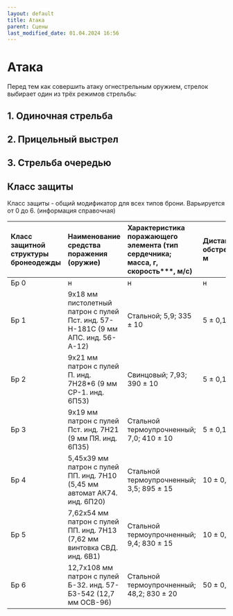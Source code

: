 ```yaml
---
layout: default
title: Атака
parent: Сцены
last_modified_date: 01.04.2024 16:56
---
```


# Атака

Перед тем как совершить атаку огнестрельным оружием, стрелок выбирает один из трёх режимов стрельбы:

## 1. Одиночная стрельба

## 2. Прицельный выстрел

## 3. Стрельба очередью





## Класс защиты
Класс защиты - общий модификатор для всех типов брони. Варьируется от 0 до 6.
(информация справочная)

| Класс защитной структуры бронеодежды | Наименование средства поражения (оружие)                                        | Характеристика поражающего элемента (тип сердечника; масса, г, скорость***, м/с) | Дистанция обстрела, м |
|:-------------------------------------|:--------------------------------------------------------------------------------|:---------------------------------------------------------------------------------|:----------------------|
| Бр 0                                 | н                                                                               | н                                                                                | н                     |
| Бр 1                                 | 9х18 мм пистолетный патрон с пулей Пст. инд. 57-Н-181С (9 мм АПС. инд. 56-А-12) | Стальной; 5,9; 335 ± 10                                                          | 5 ± 0,1               |
| Бр 2                                 | 9х21 мм патрон с пулей П. инд. 7Н28*6 (9 мм СР-1. инд. 6П53)                    | Свинцовый; 7,93; 390 ± 10                                                        | 5 ± 0,1               |
| Бр 3                                 | 9х19 мм патрон с пулей Пст. инд. 7Н21 (9 мм ПЯ. инд. 6П35)                      | Стальной термоупрочненный; 7,0; 410 ± 10                                         | 5 ± 0,1               |
| Бр 4                                 | 5,45х39 мм патрон с пулей ПП. инд. 7Н10 (5,45 мм автомат АК74. инд. 6П20)       | Стальной термоупрочненный; 3,5; 895 ± 15                                         | 10 ± 0,1              |
| Бр 5                                 | 7,62х54 мм патрон с пулей ПП. инд. 7Н13 (7,62 мм винтовка СВД. инд. 6В1)        | Стальной термоупрочненный; 9,4; 830 ± 15                                         | 10 ± 0,1              |
| Бр 6                                 | 12,7х108 мм патрон с пулей Б-32. инд. 57-БЗ-542 (12,7 мм ОСВ-96)                | Стальной термоупрочненный; 48,2; 830 ± 20                                        | 50 ± 0,5              |

### 